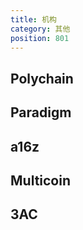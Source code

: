 ```yaml
---
title: 机构
category: 其他
position: 801
---
```


## Polychain

## Paradigm

## a16z

## Multicoin

## 3AC
